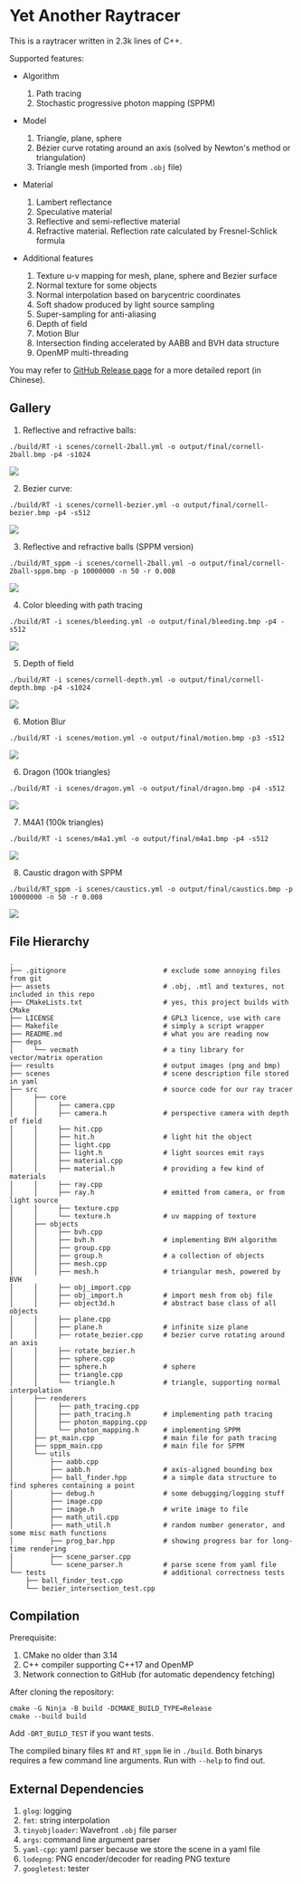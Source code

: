 # Yet Another Raytracer

This is a raytracer written in 2.3k lines of C++.

Supported features:

- Algorithm
    1. Path tracing
    2. Stochastic progressive photon mapping (SPPM)

- Model
    1. Triangle, plane, sphere
    2. Bézier curve rotating around an axis (solved by Newton's method or triangulation)
    3. Triangle mesh (imported from `.obj` file)

- Material
    1. Lambert reflectance
    2. Speculative material
    3. Reflective and semi-reflective material
    4. Refractive material. Reflection rate calculated by Fresnel-Schlick formula

- Additional features
    1. Texture u-v mapping for mesh, plane, sphere and Bezier surface
    2. Normal texture for some objects
    3. Normal interpolation based on barycentric coordinates
    4. Soft shadow produced by light source sampling
    5. Super-sampling for anti-aliasing
    6. Depth of field
    7. Motion Blur
    8. Intersection finding accelerated by AABB and BVH data structure
    9. OpenMP multi-threading

You may refer to [GitHub Release page](https://github.com/SharzyL/rt/releases/latest/download/report.pdf) for a more detailed report (in Chinese).

## Gallery

1. Reflective and refractive balls:
```shell
./build/RT -i scenes/cornell-2ball.yml -o output/final/cornell-2ball.bmp -p4 -s1024
```
![](results/cornell-2ball.png)

2. Bezier curve:
```shell
./build/RT -i scenes/cornell-bezier.yml -o output/final/cornell-bezier.bmp -p4 -s512
```
![](results/cornell-bezier.png)

3. Reflective and refractive balls (SPPM version)
```shell
./build/RT_sppm -i scenes/cornell-2ball.yml -o output/final/cornell-2ball-sppm.bmp -p 10000000 -n 50 -r 0.008
```
![](results/cornell-2ball-sppm.png)

4. Color bleeding with path tracing
```shell
./build/RT -i scenes/bleeding.yml -o output/final/bleeding.bmp -p4 -s512
```
![](results/bleeding.png)

5. Depth of field
```shell
./build/RT -i scenes/cornell-depth.yml -o output/final/cornell-depth.bmp -p4 -s1024
```
![](results/cornell-depth.png)

6. Motion Blur
```shell
./build/RT -i scenes/motion.yml -o output/final/motion.bmp -p3 -s512
```
![](results/motion.png)

6. Dragon (100k triangles)
```shell
./build/RT -i scenes/dragon.yml -o output/final/dragon.bmp -p4 -s512
```
![](results/dragon.png)

7. M4A1 (100k triangles)
```shell
./build/RT -i scenes/m4a1.yml -o output/final/m4a1.bmp -p4 -s512
```
![](results/m4a1.png)

8. Caustic dragon with SPPM
```shell
./build/RT_sppm -i scenes/caustics.yml -o output/final/caustics.bmp -p 10000000 -n 50 -r 0.008
```
![](results/caustics.png)

## File Hierarchy

```text
.
├── .gitignore                        # exclude some annoying files from git
├── assets                            # .obj, .mtl and textures, not included in this repo
├── CMakeLists.txt                    # yes, this project builds with CMake
├── LICENSE                           # GPL3 licence, use with care
├── Makefile                          # simply a script wrapper
├── README.md                         # what you are reading now
├── deps
│     └── vecmath                     # a tiny library for vector/matrix operation
├── results                           # output images (png and bmp)
├── scenes                            # scene description file stored in yaml
├── src                               # source code for our ray tracer
│     ├── core
│     │     ├── camera.cpp
│     │     ├── camera.h              # perspective camera with depth of field
│     │     ├── hit.cpp
│     │     ├── hit.h                 # light hit the object
│     │     ├── light.cpp
│     │     ├── light.h               # light sources emit rays
│     │     ├── material.cpp
│     │     ├── material.h            # providing a few kind of materials
│     │     ├── ray.cpp
│     │     ├── ray.h                 # emitted from camera, or from light source
│     │     ├── texture.cpp
│     │     └── texture.h             # uv mapping of texture
│     ├── objects
│     │     ├── bvh.cpp
│     │     ├── bvh.h                 # implementing BVH algorithm
│     │     ├── group.cpp
│     │     ├── group.h               # a collection of objects
│     │     ├── mesh.cpp
│     │     ├── mesh.h                # triangular mesh, powered by BVH
│     │     ├── obj_import.cpp
│     │     ├── obj_import.h          # import mesh from obj file
│     │     ├── object3d.h            # abstract base class of all objects
│     │     ├── plane.cpp
│     │     ├── plane.h               # infinite size plane
│     │     ├── rotate_bezier.cpp     # bezier curve rotating around an axis
│     │     ├── rotate_bezier.h
│     │     ├── sphere.cpp
│     │     ├── sphere.h              # sphere
│     │     ├── triangle.cpp
│     │     └── triangle.h            # triangle, supporting normal interpolation
│     ├── renderers
│     │     ├── path_tracing.cpp
│     │     ├── path_tracing.h        # implementing path tracing
│     │     ├── photon_mapping.cpp
│     │     └── photon_mapping.h      # implementing SPPM
│     ├── pt_main.cpp                 # main file for path tracing
│     ├── sppm_main.cpp               # main file for SPPM
│     └── utils
│         ├── aabb.cpp
│         ├── aabb.h                  # axis-aligned bounding box
│         ├── ball_finder.hpp         # a simple data structure to find spheres containing a point
│         ├── debug.h                 # some debugging/logging stuff
│         ├── image.cpp
│         ├── image.h                 # write image to file
│         ├── math_util.cpp
│         ├── math_util.h             # random number generator, and some misc math functions
│         ├── prog_bar.hpp            # showing progress bar for long-time rendering
│         ├── scene_parser.cpp
│         └── scene_parser.h          # parse scene from yaml file
└── tests                             # additional correctness tests
    ├── ball_finder_test.cpp
    └── bezier_intersection_test.cpp
```
## Compilation

Prerequisite:
1. CMake no older than 3.14
2. C++ compiler supporting C++17 and OpenMP
3. Network connection to GitHub (for automatic dependency fetching)

After cloning the repository:
```shell
cmake -G Ninja -B build -DCMAKE_BUILD_TYPE=Release
cmake --build build
```

Add `-DRT_BUILD_TEST` if you want tests.

The compiled binary files `RT` and `RT_sppm` lie in `./build`. Both binarys requires a few command line arguments. Run with `--help` to find out.

## External Dependencies

1. `glog`: logging
2. `fmt`: string interpolation
3. `tinyobjloader`: Wavefront `.obj` file parser
4. `args`: command line argument parser
5. `yaml-cpp`: yaml parser because we store the scene in a yaml file
6. `lodepng`: PNG encoder/decoder for reading PNG texture
7. `googletest`: tester
